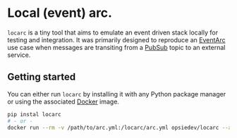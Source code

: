 # Local (event) arc.

`locarc` is a tiny tool that aims to emulate an event driven stack locally for
testing and integration. It was primarily designed to reproduce an
[EventArc](https://cloud.google.com/eventarc/docs) use case when messages
are transiting from a [PubSub](https://cloud.google.com/pubsub/docs) topic to
an external service.

## Getting started

You can either run `locarc` by installing it with any Python package manager or
using the associated [Docker]() image.

```bash
pip instal locarc
# - or -
docker run --rm -v /path/to/arc.yml:/locarc/arc.yml opsiedev/locarc --arcfile=/locarc/arc.yml
```
